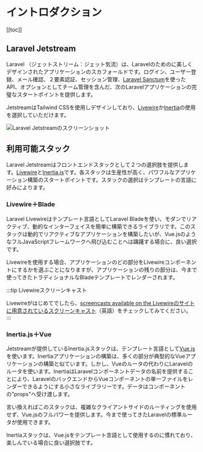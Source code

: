 # イントロダクション

[[toc]]

## Laravel Jetstream

Laravel （ジェットストリーム：ジェット気流）は、Laravelのためのに美しくデザインされたアプリケーションのスカフォールドです。ログイン、ユーザー登録、メール確認、２要素認証、セッション管理、[Laravel Sanctum](https://github.com/laravel/sanctum)を使ったAPI、オプションとしてチーム管理を含んだ、次のLaravelアプリケーションの完璧なスタートポイントを提供します。

JetstreamはTailwind CSSを使用しデザインしており、[Livewire](./stacks/livewire.md)か[Inertia](./stacks/inertia.md)の使用を選択していただけます。

![Laravel Jetstreamのスクリーンショット](/img/preview-2.png)

## 利用可能スタック

Laravel Jetstreamはフロントエンドスタックとして２つの選択肢を提供します。[Livewire](https://laravel-livewire.com)と[Inertia.js](https://inertiajs.com)です。各スタックは生産性が高く、パワフルなアプリケーション構築のスタートポイントです。スタックの選択はテンプレートの言語に好みによります。

### Livewire＋Blade

Laravel Livewireはテンプレート言語としてLaravel Bladeを使い、モダンでリアクティブ、動的なインターフェイスを簡単に構築できるライブラリです。このスタックは動的でリアクティブなアプリケーションを構築したいが、Vue.jsのようなフルJavaScriptフレームワークへ飛び込むことへは躊躇する場合に、良い選択です。

Livewireを使用する場合、アプリケーションのどの部分をLivewireコンポーネントにするかを選ぶことになりますが、アプリケーションの残りの部分は、今まで使ってきたトラディショナルなBladeテンプレートでレンダーされます。

:::tip Livewireスクリーンキャスト

Livewireがはじめてでしたら、[screencasts available on the Livewireのサイトに用意されているスクリーンキャスト](https://laravel-livewire.com/screencasts/installation)（英語）をチェックしてみてください。
:::

### Inertia.js＋Vue

Jetstreamが提供しているInertia.jsスタックは、テンプレート言語として[Vue.js](https://vuejs.org)を使います。Inertiaアプリケーションの構築は、多くの部分が典型的なVueアプリケーションの構築と似ています。しかし、Vueのルータの代わりにLaravelのルータを使います。InertiaはLaravelコンポーネントデータの名前を提供することにより、LaravelのバックエンドからVueコンポーネントの単一ファイルをレンダーできるようにする小さなライブラリーです。データはコンポーネントの"props"へ受け渡します。

言い換えればこのスタックは、複雑なクライアントサイドのルーティングを使用せず、Vue.jsのフルパワーを提供します。今まで使ってきたLaravelの標準ルータが使用できます。

Inertiaスタックは、Vue.jsをテンプレート言語として使用するのに慣れており、楽しんでいる場合に良い選択肢です。


